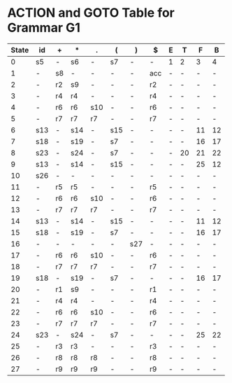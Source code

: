 # ACTION and GOTO Table for Grammar G1

| State | id | + | * | . | ( | ) | $ | E | T | F | B |
|-------|----|----|---|---|---|---|---|---|---|---|---|
| 0 | s5 | - | s6 | - | s7 | - | - | 1 | 2 | 3 | 4 |
| 1 | - | s8 | - | - | - | - | acc | - | - | - | - |
| 2 | - | r2 | s9 | - | - | - | r2 | - | - | - | - |
| 3 | - | r4 | r4 | - | - | - | r4 | - | - | - | - |
| 4 | - | r6 | r6 | s10 | - | - | r6 | - | - | - | - |
| 5 | - | r7 | r7 | r7 | - | - | r7 | - | - | - | - |
| 6 | s13 | - | s14 | - | s15 | - | - | - | - | 11 | 12 |
| 7 | s18 | - | s19 | - | s7 | - | - | - | - | 16 | 17 |
| 8 | s23 | - | s24 | - | s7 | - | - | - | 20 | 21 | 22 |
| 9 | s13 | - | s14 | - | s15 | - | - | - | - | 25 | 12 |
| 10 | s26 | - | - | - | - | - | - | - | - | - | - |
| 11 | - | r5 | r5 | - | - | - | r5 | - | - | - | - |
| 12 | - | r6 | r6 | s10 | - | - | r6 | - | - | - | - |
| 13 | - | r7 | r7 | r7 | - | - | r7 | - | - | - | - |
| 14 | s13 | - | s14 | - | s15 | - | - | - | - | 11 | 12 |
| 15 | s18 | - | s19 | - | s7 | - | - | - | - | 16 | 17 |
| 16 | - | - | - | - | - | s27 | - | - | - | - | - |
| 17 | - | r6 | r6 | s10 | - | - | r6 | - | - | - | - |
| 18 | - | r7 | r7 | r7 | - | - | r7 | - | - | - | - |
| 19 | s18 | - | s19 | - | s7 | - | - | - | - | 16 | 17 |
| 20 | - | r1 | s9 | - | - | - | r1 | - | - | - | - |
| 21 | - | r4 | r4 | - | - | - | r4 | - | - | - | - |
| 22 | - | r6 | r6 | s10 | - | - | r6 | - | - | - | - |
| 23 | - | r7 | r7 | r7 | - | - | r7 | - | - | - | - |
| 24 | s23 | - | s24 | - | s7 | - | - | - | - | 25 | 22 |
| 25 | - | r3 | r3 | - | - | - | r3 | - | - | - | - |
| 26 | - | r8 | r8 | r8 | - | - | r8 | - | - | - | - |
| 27 | - | r9 | r9 | r9 | - | - | r9 | - | - | - | - |

